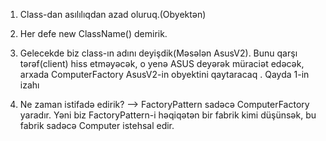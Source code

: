 1. Class-dan asılılıqdan azad oluruq.(Obyektən)

2. Her defe new ClassName() demirik.


3. Gelecekde biz class-ın adını deyişdik(Məsələn AsusV2). 
Bunu qarşı tərəf(client) hiss etməyəcək, o yenə ASUS deyərək müraciət edəcək,
arxada ComputerFactory AsusV2-in obyektini qaytaracaq . Qayda 1-in izahı

4. Ne zaman istifadə edirik? --> FactoryPattern sadəcə ComputerFactory yaradır.
Yəni biz FactoryPattern-i həqiqətən bir fabrik kimi düşünsək, bu fabrik sadəcə 
Computer istehsal edir. 